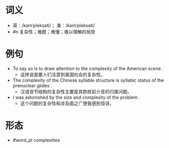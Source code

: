 # 词义
- 英：/kəmˈpleksəti/； 美：/kəmˈpleksəti/
- #n 复杂性；难题；难懂；难以理解的局势
# 例句
- To say so is to draw attention to the complexity of the American scene .
	- 这样说是要人们注意到美国社会的复杂性。
- The complexity of the Chinese syllable structure is syllabic status of the prenuclear glides .
	- 汉语音节结构的复杂性主要是其韵核前介音的归属问题。
- I was astonished by the size and complexity of the problem .
	- 这个问题的复杂性和涉及面之广使我感到惊讶。
# 形态
- #word_pl complexities

